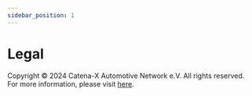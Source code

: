 ```yaml
---
sidebar_position: 1
---
```

# Legal

Copyright © 2024 Catena-X Automotive Network e.V. All rights reserved. For more information, please visit [here](https://catenax-ev.github.io/copyright).

